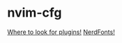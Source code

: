# nvim-cfg

[Where to look for plugins!](https://github.com/rockerBOO/awesome-neovim)
[NerdFonts!](https://github.com/ryanoasis/nerd-fonts#patched-fonts)
